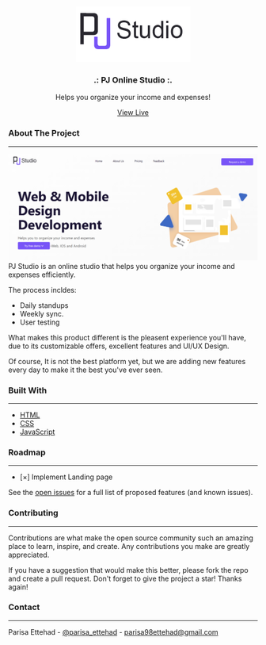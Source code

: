 <div align="center">
    <img src="./images/pj%20logo.png">

  <h3 align="center">.: PJ Online Studio :.</h3>

  <p align="center">
    Helps you organize your income and expenses!
   </p> 
    <a align="center" href="https://parisa-ettehad.github.io/PJ-Studio-online/">View Live
    </a>
</div>


### About The Project
---
![projectImg](./images/projectIMG.PNG)
PJ Studio is an online studio that helps you organize your income and expenses efficiently.

The process incldes:

+ Daily standups
+ Weekly sync.
+ User testing
  
What makes this product different is the pleasent experience you'll have, due to its customizable offers, excellent features and UI/UX Design.

Of course, It is not the best platform yet, but we are adding new features every day to make it the best you've ever seen.

### Built With
---
+ [HTML](https://html.spec.whatwg.org/multipage/) 
+ [CSS](https://www.w3.org/Style/CSS/Overview.en.html) 
+ [JavaScript](https://www.javascript.com/) 



### Roadmap
---

- [&#xD7;] Implement Landing page

See the [open issues](https://github.com/parisa-ettehad/PJ-Studio-online/issues) for a full list of proposed features (and known issues).

### Contributing
---
Contributions are what make the open source community such an amazing place to learn, inspire, and create. Any contributions you make are greatly appreciated.

If you have a suggestion that would make this better, please fork the repo and create a pull request. Don't forget to give the project a star! Thanks again!

### Contact 
---

Parisa Ettehad - [@parisa_ettehad](https://twitter.com/parisa_ettehad) - parisa98ettehad@gmail.com
